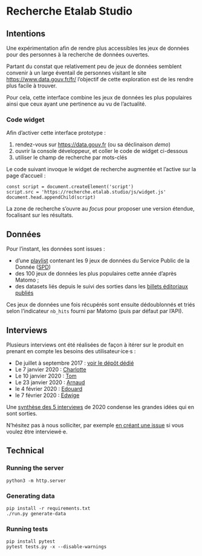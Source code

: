 # Recherche Etalab Studio

## Intentions

Une expérimentation afin de rendre plus accessibles les jeux de données pour des personnes à la recherche de données ouvertes.

Partant du constat que relativement peu de jeux de données semblent convenir à un large éventail de personnes visitant le site https://www.data.gouv.fr/fr/ l’objectif de cette exploration est de les rendre plus facile à trouver.

Pour cela, cette interface combine les jeux de données les plus populaires ainsi que ceux ayant une pertinence au vu de l’actualité.


### Code widget

Afin d’activer cette interface prototype :

1. rendez-vous sur https://data.gouv.fr (ou sa déclinaison _demo_)
2. ouvrir la console développeur, et coller le code de widget ci-dessous
3. utiliser le champ de recherche par mots-clés

Le code suivant invoque le widget de recherche augmentée et l’active sur la page d’accueil :

```
const script = document.createElement('script')
script.src = 'https://recherche.etalab.studio/js/widget.js'
document.head.appendChild(script)
```

La zone de recherche s’ouvre au _focus_ pour proposer une version étendue, focalisant sur les résultats.


## Données

Pour l’instant, les données sont issues :

* d’une [playlist](https://playlists.etalab.studio/) contenant les 9 jeux de données du Service Public de la Donnée ([SPD](https://www.data.gouv.fr/fr/search/?badge=spd))
* des 100 jeux de données les plus populaires cette année d’après Matomo ;
* des datasets liés depuis le suivi des sorties dans les [billets éditoriaux publiés](https://www.data.gouv.fr/fr/posts/)

Ces jeux de données une fois récupérés sont ensuite dédoublonnés et triés selon l’indicateur `nb_hits` fourni par Matomo (puis par défaut par l’API).


## Interviews

Plusieurs interviews ont été réalisées de façon à itérer sur le produit en prenant en compte les besoins des utilisateur·ice·s :

* De juillet à septembre 2017 : [voir le dépôt dédié](https://github.com/etalab/user-research)
* Le 7 janvier 2020 : [Charlotte](https://github.com/etalab/recherche.etalab.studio/blob/master/interviews/20200107-charlotte.md)
* Le 10 janvier 2020 : [Tom](https://github.com/etalab/recherche.etalab.studio/blob/master/interviews/20200110-tom.md)
* Le 23 janvier 2020 : [Arnaud](https://github.com/etalab/recherche.etalab.studio/blob/master/interviews/20200123-arnaud.md)
* le 4 février 2020 : [Edouard](https://github.com/etalab/recherche.etalab.studio/blob/master/interviews/20200204-edouard.md)
* le 7 février 2020 : [Edwige](https://github.com/etalab/recherche.etalab.studio/blob/master/interviews/20200207-edwige.md)

Une [synthèse des 5 interviews](https://github.com/etalab/recherche.etalab.studio/blob/master/interviews/synthese.md) de 2020 condense les grandes idées qui en sont sorties.

N’hésitez pas à nous solliciter, par exemple [en créant une issue](https://github.com/etalab/recherche.etalab.studio/issues/new) si vous voulez être interviewé·e.


## Technical

### Running the server

    python3 -m http.server


### Generating data

    pip install -r requirements.txt
    ./run.py generate-data


### Running tests

    pip install pytest
    pytest tests.py -x --disable-warnings
